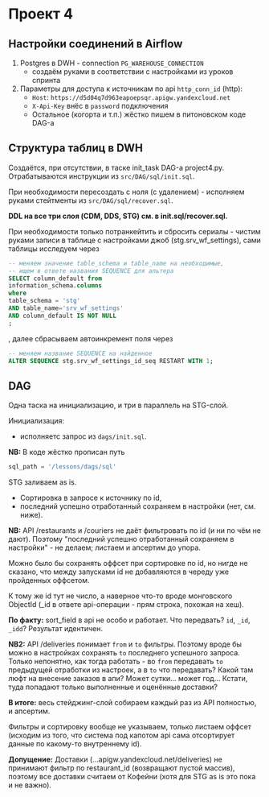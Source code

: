 # Проект 4

## Настройки соединений в Airflow

1. Postgres в DWH - connection `PG_WAREHOUSE_CONNECTION`
   - создаём руками в соответствии с настройками из уроков спринта
2. Параметры для доступа к источникам по api `http_conn_id` (http):
   - `Host`: `https://d5d04q7d963eapoepsqr.apigw.yandexcloud.net`
   - `X-Api-Key` внёс в `password` подключения
   - Остальное (когорта и т.п.) жёстко пишем в питоновском коде DAG-а

## Структура таблиц в DWH

Создаётся, при отсутствии, в таске init_task DAG-а project4.py.
Отрабатываются инструкции из `src/DAG/sql/init.sql`.

При необходимости пересоздать с ноля (с удалением) - исполняем руками стейтменты из `src/DAG/sql/recover.sql`.

**DDL на все три слоя (CDM, DDS, STG) см. в init.sql/recover.sql.**

При необходимости только потранкейтить и сбросить сериалы - чистим руками записи в таблице с настройками джоб (stg.srv_wf_settings), сами таблицы исследуем через
```sql
-- меняем значение table_schema и table_name на необходимые,
-- ищем в ответе названия SEQUENCE для альтера
SELECT column_default from
information_schema.columns
where
table_schema = 'stg'
AND table_name='srv_wf_settings'
AND column_default IS NOT NULL
;
```
, далее сбрасываем автоинкремент поля через
```sql
-- меняем название SEQUENCE на найденное
ALTER SEQUENCE stg.srv_wf_settings_id_seq RESTART WITH 1;
```

## DAG

Одна таска на инициализацию, и три в параллель на STG-слой.

Инициализация:
- исполняетс запрос из `dags/init.sql`.

**NB:** В коде жёстко прописан путь
```python
sql_path = '/lessons/dags/sql'
```

STG заливаем as is.

- Сортировка в запросе к источнику по id,
- последний успешно отработанный сохраняем в настройки (нет, см. ниже).

**NB:** API /restaurants и /couriers не даёт фильтровать по id (и ни по чём не дают). Поэтому "последний успешно отработанный сохраняем в настройки" - не делаем; листаем и апсертим до упора.

Можно было бы сохранять оффсет при сортировке по id, но нигде не сказано, что между запусками id не добавляются в череду уже пройденных оффсетом.

К тому же id тут не число, а наверное что-то вроде монговского ObjectId (_id в ответе api-операции - прям строка, похожая на хеш).

**По факту:** sort_field в api не особо и работает. Что передвать? `id`, `_id`, `_idd`? Результат идентичен.

**NB2:** API /deliveries понимает `from` и `to` фильтры. Поэтому вроде бы можно в настройках сохранять `to` последнего успешного запроса. Только непонятно, как тогда работать - во `from` передавать `to` предыдущей отработки из настроек, а в `to` что передавать? Какой там люфт на внесение заказов в апи? Может сутки... может год...
Кстати, туда попадают только выполненные и оценённые доставки?

**В итоге:** весь стейджинг-слой собираем каждый раз из API полностью, и апсертим.

Фильтры и сортировку вообще не указываем, только листаем оффсет (исходим из того, что система под капотом api сама отсортирует данные по какому-то внутреннему id).

**Допущение:** Доставки (...apigw.yandexcloud.net/deliveries) не принимают фильтр по restaurant_id (возвращают пустой массив), поэтому все доставки считаем от Кофейни (хотя для STG as is это пока и не важно).